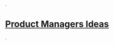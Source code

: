 .


# [Product Managers Ideas](https://www.kaggle.com/code/nancyalaswad90/product-managers-ideas)

.
